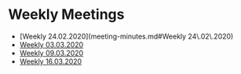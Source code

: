 # Weekly Meetings
* [Weekly 24.02.2020](meeting-minutes.md#Weekly 24\\.02\\.2020)
* [Weekly 03.03.2020](meeting-minutes.md#Weekly-03.03.2020)
* [Weekly 09.03.2020](meeting-minutes.md#Weekly-09.03.2020)
* [Weekly 16.03.2020](meeting-minutes.md#Weekly-16.03.2020)
